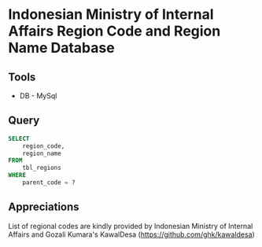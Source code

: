 Indonesian Ministry of Internal Affairs Region Code and Region Name Database
===================

Tools
-------------------
* DB - MySql

Query
--------------------
``` sql
SELECT
	region_code,
	region_name
FROM
	tbl_regions
WHERE
	parent_code = ?
```

Appreciations
--------------------
List of regional codes are kindly provided by Indonesian Ministry of Internal Affairs and Gozali Kumara's KawalDesa (https://github.com/ghk/kawaldesa)